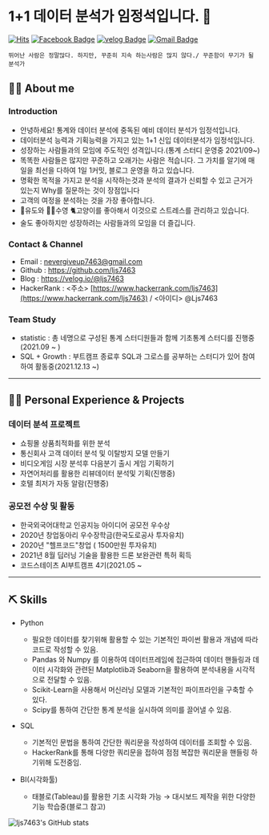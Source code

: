 # 1+1 데이터 분석가 임정석입니다. 👋
[![Hits](https://hits.seeyoufarm.com/api/count/incr/badge.svg?url=https%3A%2F%2Fgithub.com%2Fljs7463&count_bg=%23DD727D&title_bg=%23CD3939&icon=&icon_color=%23CF9494&title=visit&edge_flat=false)](https://hits.seeyoufarm.com) [![Facebook Badge](https://img.shields.io/badge/-Facebook-1877f2?logo=facebook&logoColor=white&link={https://www.facebook.com/profile.php?id=100003668046363})]({https://www.facebook.com/profile.php?id=100003668046363})  [![velog Badge](http://img.shields.io/badge/-Study%20blog-black?style=flat-square&logo=velog.io&link=https://velog.io/@ljs7463)](https://velog.io/@ljs7463) [![Gmail Badge](https://img.shields.io/badge/Gmail-D14836?style=flat&logo=Gmail&logoColor=white)](mailto:nevergiveup7463@gmail.com)
```
뛰어난 사람은 정말많다. 하지만, 꾸준히 지속 하는사람은 많지 않다./ 꾸준함이 무기가 될 분석가
```

## 💁‍♂️ About me
### Introduction 
- 안녕하세요! 통계와 데이터 분석에 중독된 예비 데이터 분석가 임정석입니다.
- 데이터분석 능력과 기획능력을 가지고 있는 1+1 신입 데이터분석가 임정석입니다.
- 성장하는 사람들과의 모임에 주도적인 성격입니다.(통계 스터디 운영중 2021/09~)
- 똑똑한 사람들은 많지만 꾸준하고 오래가는 사람은 적습니다. 그 가치를 알기에 매일을 최선을 다하여 1일 1커밋, 블로그 운영을 하고 있습니다.
- 명확한 목적을 가지고 분석을 시작하는것과  분석의 결과가 신뢰할 수 있고 근거가 있는지 Why를 질문하는 것이 장점입니다
- 고객의 여정을 분석하는 것을 가장 좋아합니다.
- 🥋유도와 🏊‍♂️수영 🐈고양이를 좋아해서 이것으로 스트레스를 관리하고 있습니다. 
- 술도 좋아하지만 성장하려는 사람들과의 모임을 더 즐깁니다.
 
### Contact & Channel 
 - Email : nevergiveup7463@gmail.com 
 - Github : https://github.com/ljs7463
 - Blog : https://velog.io/@ljs7463
 - HackerRank : <주소> [https://www.hackerrank.com/ljs7463](https://www.hackerrank.com/ljs7463)  /  <아이디> @Ljs7463

### Team Study
- statistic : 총 네명으로 구성된 통계 스터디원들과 함께 기초통계 스터디를 진행중(2021.09 ~ )
- SQL + Growth : 부트캠프 종료후 SQL과 그로스를 공부하는 스터디가 있어 참여하여 활동중(2021.12.13 ~)
---

## 🚴‍♂️ Personal Experience & Projects
### 데이터 분석 프로젝트
- 쇼핑몰 상품최적화를 위한 분석 
- 통신회사 고객 데이터 분석 및 이탈방지 모델 만들기
- 비디오게임 시장 분석후 다음분기 출시 게임 기획하기
- 자연어처리를 활용한 리뷰데이터 분석및 기획(진행중)
- 호텔 최저가 자동 알람(진행중)

### 공모전 수상 및 활동
- 한국외국어대학교 인공지능 아이디어 공모전 우수상
- 2020년 창업동아리 우수장학금(한국도로공사 투자유치)
- 2020년 "헬프코드"창업 ( 1500만원 투자유치)
- 2021년 8월 딥러닝 기술을 활용한 드론 보완관련 특허 획득
- 코드스테이츠 AI부트캠프 4기(2021.05 ~

---

## ⛏ Skills
- Python
    - 필요한 데이터를 찾기위해 활용할 수 있는 기본적인 파이썬 활용과 개념에 따라 코드로 작성할 수 있음.
    - Pandas 와 Numpy 를 이용하여 데이터프레임에 접근하여 데이터 핸들링과  데이터 시각화와 관련된 Matplotlib과 Seaborn을 활용하여 분석내용을 시각적으로 전달할 수 있음.
    - Scikit-Learn을 사용해서 머신러닝 모델과 기본적인 파이프라인을 구축할 수 있다.
    - Scipy를 통하여 간단한 통계 분석을 실시하여 의미를 끌어낼 수 있음.
    
- SQL
    - 기본적인 문법을 통하여 간단한 쿼리문을 작성하여 데이터를 조회할 수 있음.
    - HackerRank를 통해 다양한 쿼리문을 접하여 점점 복잡한 쿼리문을 핸들링 하기위해 도전중임.
    
- BI(시각화툴)
    - 태블로(Tableau)를 활용한 기초 시각화 가능 → 대시보드 제작을 위한 다양한 기능 학습중(블로그 참고)











![ljs7463's GitHub stats](https://github-readme-stats.vercel.app/api?username=ljs7463&show_icons=true&theme=radical)

